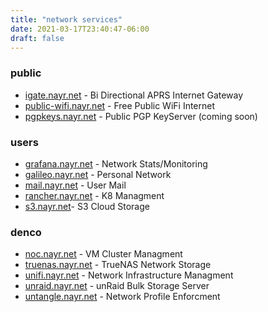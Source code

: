 ```yaml
---
title: "network services"
date: 2021-03-17T23:40:47-06:00
draft: false
---
```

### public
* [igate.nayr.net](https://igate.nayr.net) - Bi Directional APRS Internet Gateway
* [public-wifi.nayr.net](https://public-wifi.nayr.net) - Free Public WiFi Internet
* [pgpkeys.nayr.net](https://pgpkeys.nayr.net) - Public PGP KeyServer (coming soon)

### users
* [grafana.nayr.net](https://grafana.nayr.net) - Network Stats/Monitoring
* [galileo.nayr.net](https://galileo.nayr.net) - Personal Network
* [mail.nayr.net](https://mail.nayr.net) - User Mail
* [rancher.nayr.net](https://rancher.nayr.net) - K8 Managment
* [s3.nayr.net](https://s3.nayr.net)- S3 Cloud Storage

### denco
* [noc.nayr.net](https://noc.nayr.net) - VM Cluster Managment
* [truenas.nayr.net](https://truenas.nayr.net) - TrueNAS Network Storage
* [unifi.nayr.net](https://unifi.nayr.net) - Network Infrastructure Managment
* [unraid.nayr.net](https://unraid.nayr.net) - unRaid Bulk Storage Server
* [untangle.nayr.net](https://untangle.nayr.net) - Network Profile Enforcment
